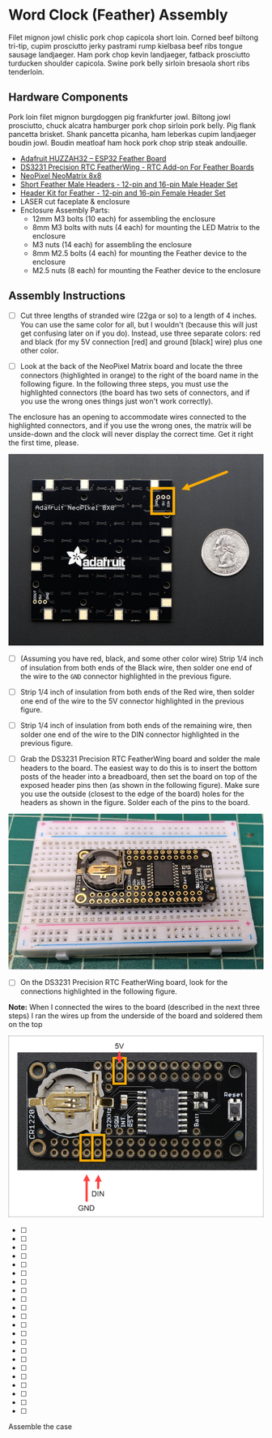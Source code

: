# Word Clock (Feather) Assembly

Filet mignon jowl chislic pork chop capicola short loin. Corned beef biltong tri-tip, cupim prosciutto jerky pastrami rump kielbasa beef ribs tongue sausage landjaeger. Ham pork chop kevin landjaeger, fatback prosciutto turducken shoulder capicola. Swine pork belly sirloin bresaola short ribs tenderloin.

## Hardware Components

Pork loin filet mignon burgdoggen pig frankfurter jowl. Biltong jowl prosciutto, chuck alcatra hamburger pork chop sirloin pork belly. Pig flank pancetta brisket. Shank pancetta picanha, ham leberkas cupim landjaeger boudin jowl. Boudin meatloaf ham hock pork chop strip steak andouille.

* [Adafruit HUZZAH32 – ESP32 Feather Board](https://learn.adafruit.com/adafruit-huzzah32-esp32-feather)
* [DS3231 Precision RTC FeatherWing - RTC Add-on For Feather Boards](https://www.adafruit.com/product/3028)
* [NeoPixel NeoMatrix 8x8](https://www.adafruit.com/products/1487)
* [Short Feather Male Headers - 12-pin and 16-pin Male Header Set](https://www.adafruit.com/product/3002)
* [Header Kit for Feather - 12-pin and 16-pin Female Header Set](https://www.adafruit.com/product/2886)
* LASER cut faceplate & enclosure
* Enclosure Assembly Parts:
  * 12mm M3 bolts (10 each) for assembling the enclosure  
  * 8mm M3 bolts with nuts (4 each) for mounting the LED Matrix to the enclosure
  * M3 nuts (14 each) for assembling the enclosure
  * 8mm M2.5 bolts (4 each) for mounting the Feather device to the enclosure
  * M2.5 nuts (8 each) for mounting the Feather device to the enclosure

## Assembly Instructions

- [ ] Cut three lengths of stranded wire (22ga or so) to a length of 4 inches. You can use the same color for all, but I wouldn't (because this will just get confusing later on if you do). Instead, use three separate colors: red and black (for my 5V connection [red] and ground [black] wire) plus one other color.

- [ ] Look at the back of the NeoPixel Matrix board and locate the three connectors (highlighted in orange) to the right of the board name in the following figure. In the following three steps, you must use the highlighted connectors (the board has two sets of connectors, and if you use the wrong ones things just won't work correctly). 

The enclosure has an opening to accommodate wires connected to the highlighted connectors, and if you use the wrong ones, the matrix will be unside-down and the clock will never display the correct time. Get it right the first time, please.

![Adafruit NeoPixel NeoMatrix 8x8 Connections](images/neopixel-pins.png)

- [ ] (Assuming you have red, black, and some other color wire) Strip 1/4 inch of insulation from both ends of the Black wire, then solder one end of the wire to the `GND` connector highlighted in the previous figure. 

- [ ] Strip 1/4 inch of insulation from both ends of the Red wire, then solder one end of the wire to the 5V connector highlighted in the previous figure.

- [ ] Strip 1/4 inch of insulation from both ends of the remaining wire, then solder one end of the wire to the DIN connector highlighted in the previous figure.

- [ ] Grab the DS3231 Precision RTC FeatherWing board and solder the male headers to the board. The easiest way to do this is to insert the bottom posts of the header into a breadboard, then set the board on top of the exposed header pins then (as shown in the following figure). Make sure you use the outside (closest to the edge of the board) holes for the headers as shown in the figure. Solder each of the pins to the board.

![DS3231 Precision RTC FeatherWing Headers](images/ds3231-headers.png)

- [ ] On the DS3231 Precision RTC FeatherWing board, look for the connections highlighted in the following figure. 

**Note:** When I connected the wires to the board (described in the next three steps) I ran the wires up from the underside of the board and soldered them on the top

![DS3231 Precision RTC FeatherWing Connections](images/ds3231-pins.png)

- [ ] 

- [ ] 

- [ ] 

- [ ] 

- [ ] 

- [ ] 

- [ ] 

- [ ] 

- [ ] 

- [ ] 

- [ ] 

- [ ] 

- [ ] 

- [ ] 

- [ ] 

- [ ] 

- [ ] 

- [ ] 

- [ ] 

- [ ] 

- [ ] 

- [ ] 

Assemble the case

